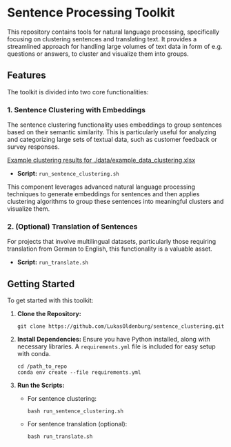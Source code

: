 
# Sentence Processing Toolkit

This repository contains tools for natural language processing, specifically focusing on clustering sentences and translating text. It provides a streamlined approach for handling large volumes of text data in form of e.g. questions or answers, to cluster and visualize them into groups.

## Features

The toolkit is divided into two core functionalities:

### 1. Sentence Clustering with Embeddings


The sentence clustering functionality uses embeddings to group sentences based on their semantic similarity. This is particularly useful for analyzing and categorizing large sets of textual data, such as customer feedback or survey responses.

[Example clustering results for ./data/example_data_clustering.xlsx](./results/cluster_analysis_Question.pdf)

- **Script:** `run_sentence_clustering.sh`

This component leverages advanced natural language processing techniques to generate embeddings for sentences and then applies clustering algorithms to group these sentences into meaningful clusters and visualize them.

### 2. (Optional) Translation of Sentences

For projects that involve multilingual datasets, particularly those requiring translation from German to English, this functionality is a valuable asset.

- **Script:** `run_translate.sh`


## Getting Started

To get started with this toolkit:

1. **Clone the Repository:**
   ```
   git clone https://github.com/LukasOldenburg/sentence_clustering.git
   ```

2. **Install Dependencies:**
   Ensure you have Python installed, along with necessary libraries. A `requirements.yml` file is included for easy setup with conda.
   ```
   cd /path_to_repo
   conda env create --file requirements.yml
   ```

3. **Run the Scripts:**
   - For sentence clustering:
     ```
     bash run_sentence_clustering.sh
     ```
   - For sentence translation (optional):
     ```
     bash run_translate.sh
     ```


